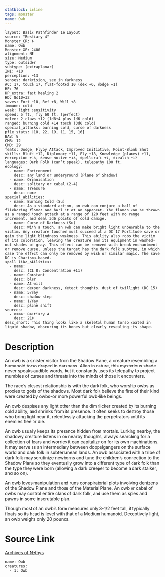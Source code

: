 ```yaml
---
statblock: inline
tags: monster
name: Owb
---
```

```statblock
layout: Basic Pathfinder 1e Layout
source: "Bestiary 4"
Monster_CR: 6
name: Owb
Monster_XP: 2400
alignment: NE
size: Medium
type: outsider
subtype: (extraplanar)
INI: +10
perception: +13
senses: darkvision, see in darkness
AC: 17, touch 17, flat-footed 10 (dex +6, dodge +1)
HP: 76
HP_extra: fast healing 2
HD: 8d10+32
saves: Fort +10, Ref +8, Will +8
immune: cold
weak: light sensitivity
speed: 5 ft., fly 60 ft. (perfect)
melee: 2 claws +12 (1d8+4 plus 1d6 cold)
ranged: burning cold +14 touch (3d6 cold)
special_attacks: burning cold, curse of darkness
pf1e_stats: [18, 22, 19, 11, 15, 16]
BAB: 8
CMB: 12
CMD: 29
feats: Dodge, Flyby Attack, Improved Initiative, Point-Blank Shot
skills: Bluff +12, Diplomacy +11, Fly +18, Knowledge (planes) +11, Perception +13, Sense Motive +13, Spellcraft +7, Stealth +17
languages: Dark Folk (can’t speak), telepathy 100 ft.
ecology:
  - name: Environment
    desc: any land or underground (Plane of Shadow)
  - name: Organisation
    desc: solitary or cabal (2-4)
  - name: Treasure
    desc: none
special_abilities:
  - name: Burning Cold (Su)
    desc: As a standard action, an owb can conjure a ball of flickering flames and hurl it at an opponent. The flames can be thrown as a ranged touch attack at a range of 120 feet with no range increment, and deal 3d6 points of cold damage.
  - name: Curse of Darkness (Su)
    desc: With a touch, an owb can make bright light unbearable to the victim. Any creature touched must succeed at a DC 17 Fortitude save or gain the light blindness weakness. This ability also robs the victim of its coloration, leaving the creature and its equipment in washed-out shades of gray. This effect can be removed with break enchantment or remove curse, unless the target has the dark folk subtype, in which case the effect can only be removed by wish or similar magic. The save DC is Charisma-based.
spell-like_abilities:
  - name:
    desc: (CL 8; Concentration +11)
  - name: Constant
    desc: blur
  - name: At will
    desc: deeper darkness, detect thoughts, dust of twillight (DC 15)
  - name: 5/day
    desc: shadow step
  - name: 1/day
    desc: plane shift
sources:
  - name: Bestiary 4
    desc: 210
desc_short: This thing looks like a skeletal human torso coated in liquid shadow, obscuring its bones but clearly revealing its shape.
```
# Description
An owb is a sinister visitor from the Shadow Plane, a creature resembling a humanoid torso draped in darkness. Alien in nature, this mysterious shade never speaks audible words, but it constantly uses its telepathy to project mumbles of curses and threats into the minds of those it encounters.

The race’s closest relationship is with the dark folk, who worship owbs as proxies to gods of the shadows. Most dark folk believe the first of their kind were created by owbs-or more powerful owb-like beings.

An owb despises any light other than the dim flicker created by its burning cold ability, and shrinks from its presence. It often seeks to destroy those who bring light near it, relentlessly attacking the perpetrators until its enemies flee or die.

An owb usually keeps its presence hidden from mortals. Lurking nearby, the shadowy creature listens in on nearby thoughts, always searching for a collection of fears and worries it can capitalize on for its own machinations. It may serve as an intermediary between doppelgangers on the surface world and dark folk in subterranean lands. An owb associated with a tribe of dark folk may scrutinize newborns and tune the children’s connection to the Shadow Plane so they eventually grow into a different type of dark folk than the type they were born (allowing a dark creeper to become a dark stalker, and so on).

An owb loves manipulation and runs conspiratorial plots involving denizens of the Shadow Plane and those of the Material Plane. An owb or cabal of owbs may control entire clans of dark folk, and use them as spies and pawns in some inscrutable plan.

Though most of an owb’s form measures only 3-1/2 feet tall, it typically floats so its head is level with that of a Medium humanoid. Deceptively light, an owb weighs only 20 pounds.
# Source Link
[Archives of Nethys](https://aonprd.com/MonsterDisplay.aspx?ItemName=Owb)
```encounter-table
name: Owb
creatures:
  - 1: Owb
```
